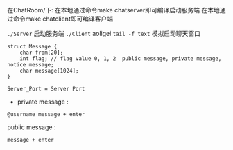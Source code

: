 在ChatRoom/下:
在本地通过命令make chatserver即可编译启动服务端
在本地通过命令make chatclient即可编译客户端

`./Server` 启动服务端
`./Client` aoligei 
`tail -f text` 模拟启动聊天窗口
```
struct Message {
    char from[20];
    int flag; // flag value 0, 1, 2  public message, private message, notice message;
    char message[1024];
}

```

```
Server_Port = Server Port
```

* private message : 
```
@username message + enter
```
public message : 
```
message + enter 
```

